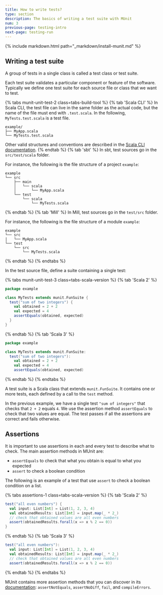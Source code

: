 ```yaml
---
title: How to write tests?
type: section
description: The basics of writing a test suite with MUnit
num: 3
previous-page: testing-intro
next-page: testing-run
---
```


{% include markdown.html path="_markdown/install-munit.md" %}

## Writing a test suite

A group of tests in a single class is called a test class or test suite.

Each test suite validates a particular component or feature of the software.
Typically we define one test suite for each source file or class that we want to test.

{% tabs munit-unit-test-2 class=tabs-build-tool %}
{% tab 'Scala CLI' %}
In Scala CLI, the test file can live in the same folder as the actual code, but the name of the file must end with `.test.scala`.
In the following, `MyTests.test.scala` is a test file.
```
example/
├── MyApp.scala
└── MyTests.test.scala
```
Other valid structures and conventions are described in the [Scala CLI documentation](https://scala-cli.virtuslab.org/docs/commands/test/#test-sources).
{% endtab %}
{% tab 'sbt' %}
In sbt, test sources go in the `src/test/scala` folder.

For instance, the following is the file structure of a project `example`:
```
example
└── src
    ├── main
    │   └── scala
    │       └── MyApp.scala
    └── test
        └── scala
            └── MyTests.scala
```
{% endtab %}
{% tab 'Mill' %}
In Mill, test sources go in the `test/src` folder.

For instance, the following is the file structure of a module `example`:
```
example
└── src
|   └── MyApp.scala
└── test
    └── src
        └── MyTests.scala
```
{% endtab %}
{% endtabs %}

In the test source file, define a suite containing a single test:

{% tabs munit-unit-test-3 class=tabs-scala-version %}
{% tab 'Scala 2' %}
```scala
package example

class MyTests extends munit.FunSuite {
  test("sum of two integers") {
    val obtained = 2 + 2
    val expected = 4
    assertEquals(obtained, expected)
  }
}
```
{% endtab %}
{% tab 'Scala 3' %}
```scala
package example

class MyTests extends munit.FunSuite:
  test("sum of two integers"):
    val obtained = 2 + 2
    val expected = 4
    assertEquals(obtained, expected)
```
{% endtab %}
{% endtabs %}

A test suite is a Scala class that extends `munit.FunSuite`.
It contains one or more tests, each defined by a call to the `test` method.

In the previous example, we have a single test `"sum of integers"` that checks that `2 + 2` equals `4`.
We use the assertion method `assertEquals` to check that two values are equal.
The test passes if all the assertions are correct and fails otherwise.

## Assertions

It is important to use assertions in each and every test to describe what to check.
The main assertion methods in MUnit are:
- `assertEquals` to check that what you obtain is equal to what you expected
- `assert` to check a boolean condition

The following is an example of a test that use `assert` to check a boolean condition on a list.

{% tabs assertions-1 class=tabs-scala-version %}
{% tab 'Scala 2' %}
```scala
test("all even numbers") {
  val input: List[Int] = List(1, 2, 3, 4)
  val obtainedResults: List[Int] = input.map(_ * 2_)
  // check that obtained values are all even numbers
  assert(obtainedResults.forall(x => x % 2 == 0))
}
```
{% endtab %}
{% tab 'Scala 3' %}
```scala
test("all even numbers"):
  val input: List[Int] = List(1, 2, 3, 4)
  val obtainedResults: List[Int] = input.map(_ * 2_)
  // check that obtained values are all even numbers
  assert(obtainedResults.forall(x => x % 2 == 0))
```
{% endtab %}
{% endtabs %}

MUnit contains more assertion methods that you can discover in its [documentation](https://scalameta.org/munit/docs/assertions.html):
`assertNotEquals`, `assertNoDiff`, `fail`, and `compileErrors`.
